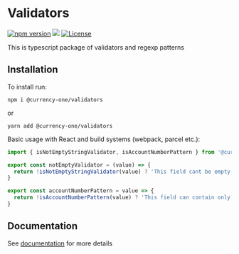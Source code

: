 # Validators

[![npm version](https://img.shields.io/npm/v/@currency-one/validators.svg)](https://www.npmjs.com/package/@currency-one/validators)
![](https://github.com/Currency-One/validators/workflows/build/badge.svg)
[![License](https://img.shields.io/npm/l/@currency-one/validators.svg)](https://github.com/Currency-One/validators/blob/master/LICENSE.md)

This is typescript package of validators and regexp patterns

## Installation

To install run:
```
npm i @currency-one/validators
```
or

```
yarn add @currency-one/validators
```


Basic usage with React and build systems (webpack, parcel etc.):

```js
import { isNotEmptyStringValidator, isAccountNumberPattern } from '@currency-one/validators'

export const notEmptyValidator = (value) => {
  return !isNotEmptyStringValidator(value) ? 'This field cant be empty' : ''
}

export const accountNumberPattern = value => {
  return !isAccountNumberPattern(value) ? 'This field can contain only: letters, numbers and space' : ''
}
```

## Documentation

See [documentation](DOCS.md) for more details
